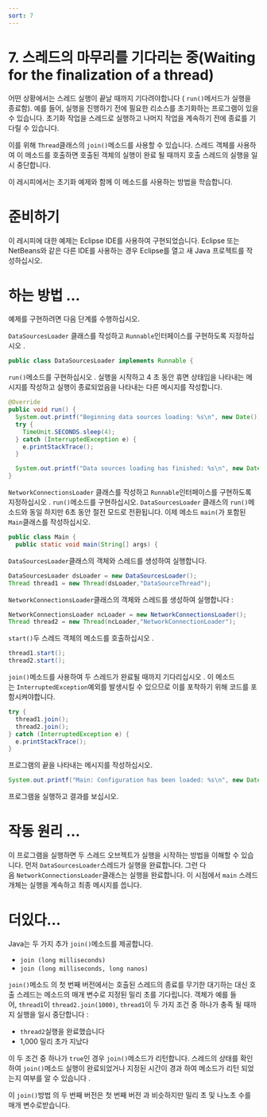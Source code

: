 ```yaml
---
sort: 7
---
```



# 7. 스레드의 마무리를 기다리는 중(Waiting for the finalization of a thread)

어떤 상황에서는 스레드 실행이 끝날 때까지 기다려야합니다 ( `run()`메서드가 실행을 종료함). 예를 들어, 실행을 진행하기 전에 필요한 리소스를 초기화하는 프로그램이 있을 수 있습니다. 초기화 작업을 스레드로 실행하고 나머지 작업을 계속하기 전에 종료를 기다릴 수 있습니다.

이를 위해 `Thread`클래스의 `join()`메소드를 사용할 수 있습니다. 스레드 객체를 사용하여 이 메소드를 호출하면 호출된 객체의 실행이 완료 될 때까지 호출 스레드의 실행을 일시 중단합니다.

이 레시피에서는 초기화 예제와 함께 이 메소드를 사용하는 방법을 학습합니다.

# **준비하기**

이 레시피에 대한 예제는 Eclipse IDE를 사용하여 구현되었습니다. Eclipse 또는 NetBeans와 같은 다른 IDE를 사용하는 경우 Eclipse를 열고 새 Java 프로젝트를 작성하십시오.

# **하는 방법 ...**

예제를 구현하려면 다음 단계를 수행하십시오.

`DataSourcesLoader` 클래스를 작성하고 `Runnable`인터페이스를 구현하도록 지정하십시오 .

```java
public class DataSourcesLoader implements Runnable {
```

`run()`메소드를 구현하십시오 . 실행을 시작하고 4 초 동안 휴면 상태임을 나타내는 메시지를 작성하고 실행이 종료되었음을 나타내는 다른 메시지를 작성합니다.

```java
@Override 
public void run() { 
  System.out.printf("Beginning data sources loading: %s\n", new Date()); 
  try { 
    TimeUnit.SECONDS.sleep(4); 
  } catch (InterruptedException e) { 
    e.printStackTrace(); 
  } 
```

```java
  System.out.printf("Data sources loading has finished: %s\n", new Date()); 
}
```

`NetworkConnectionsLoader` 클래스를 작성하고 `Runnable`인터페이스를 구현하도록 지정하십시오 . `run()`메소드를 구현하십시오. `DataSourcesLoader` 클래스의 `run()`메소드와 동일 하지만 6초 동안 절전 모드로 전환됩니다. 이제 메소드 `main(`가 포함된 `Main`클래스를 작성하십시오.

```java
public class Main { 
  public static void main(String[] args) {
```

`DataSourcesLoader`클래스의 객체와 스레드를 생성하여 실행합니다.

```java
DataSourcesLoader dsLoader = new DataSourcesLoader(); 
Thread thread1 = new Thread(dsLoader,"DataSourceThread");
```

`NetworkConnectionsLoader`클래스의 객체와 스레드를 생성하여 실행합니다 :

```java
NetworkConnectionsLoader ncLoader = new NetworkConnectionsLoader(); 
Thread thread2 = new Thread(ncLoader,"NetworkConnectionLoader");
```

`start()`두 스레드 객체의 메소드를 호출하십시오 .

```java
thread1.start(); 
thread2.start();
```

`join()`메소드를 사용하여 두 스레드가 완료될 때까지 기다리십시오 . 이 메소드는 `InterruptedException`예외를 발생시킬 수 있으므로 이를 포착하기 위해 코드를 포함시켜야합니다.

```java
try { 
  thread1.join(); 
  thread2.join(); 
} catch (InterruptedException e) { 
  e.printStackTrace(); 
}
```

프로그램의 끝을 나타내는 메시지를 작성하십시오.

```java
System.out.printf("Main: Configuration has been loaded: %s\n", new Date());
```

프로그램을 실행하고 결과를 보십시오.

# **작동 원리 ...**

이 프로그램을 실행하면 두 스레드 오브젝트가 실행을 시작하는 방법을 이해할 수 있습니다. 먼저 `DataSourcesLoader`스레드가 실행을 완료합니다. 그런 다음 `NetworkConnectionsLoader`클래스는 실행을 완료합니다. 이 시점에서 `main` 스레드 개체는 실행을 계속하고 최종 메시지를 씁니다.

# **더있다...**

Java는 두 가지 추가 `join()`메소드를 제공합니다.

- `join (long milliseconds)`
- `join (long milliseconds, long nanos)`

`join()`메소드 의 첫 번째 버전에서는 호출된 스레드의 종료를 무기한 대기하는 대신 호출 스레드는 메소드의 매개 변수로 지정된 밀리 초를 기다립니다. 객체가 예를 들어, `thread1`이 `thread2.join(1000)`, `thread1`이 두 가지 조건 중 하나가 충족 될 때까지 실행을 일시 중단합니다 :

- `thread2`실행을 완료했습니다
- 1,000 밀리 초가 지났다

이 두 조건 중 하나가 `true`인 경우 `join()`메소드가 리턴합니다. 스레드의 상태를 확인하여 `join()`메소드 실행이 완료되었거나 지정된 시간이 경과 하여 메소드가 리턴 되었는지 여부를 알 수 있습니다 .

이 `join()`방법 의 두 번째 버전은 첫 번째 버전 과 비슷하지만 밀리 초 및 나노초 수를 매개 변수로받습니다.